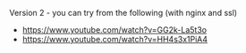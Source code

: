 Version 2 - you can try from the following (with nginx and ssl)
- https://www.youtube.com/watch?v=GG2k-La5t3o
- https://www.youtube.com/watch?v=HH4s3x1PiA4

